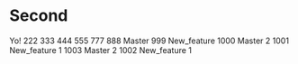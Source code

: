 # Second
Yo!
222
333
444
555
777
888 Master
999 New_feature
1000 Master 2
1001 New_feature 1
1003 Master 2
1002 New_feature 1
